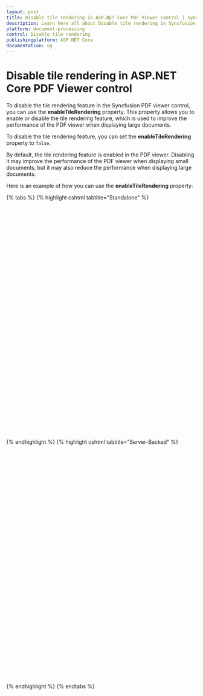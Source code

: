 ```yaml
---
layout: post
title: Disable tile rendering in ASP.NET Core PDF Viewer control | Syncfusion
description: Learn here all about Disable tile rendering in Syncfusion ASP.NET Core PDF Viewer control of Syncfusion Essential JS 2 and more.
platform: document-processing
control: Disable tile rendering
publishingplatform: ASP.NET Core
documentation: ug
---
```


# Disable tile rendering in ASP.NET Core PDF Viewer control

To disable the tile rendering feature in the Syncfusion PDF viewer control, you can use the **enableTileRendering** property. This property allows you to enable or disable the tile rendering feature, which is used to improve the performance of the PDF viewer when displaying large documents.

To disable the tile rendering feature, you can set the **enableTileRendering** property to `false`.

By default, the tile rendering feature is enabled in the PDF viewer. Disabling it may improve the performance of the PDF viewer when displaying small documents, but it may also reduce the performance when displaying large documents.

Here is an example of how you can use the **enableTileRendering** property:

{% tabs %}
{% highlight cshtml tabtitle="Standalone" %}

<div style="width:100%;height:600px">
    <ejs-pdfviewer id="pdfviewer"
                   style="height:600px"
                   documentPath="https://cdn.syncfusion.com/content/pdf/form-filling-document.pdf"
                   resourceUrl="https://cdn.syncfusion.com/ej2/31.1.17/dist/ej2-pdfviewer-lib"
                   tileRenderingSettings="@(new Syncfusion.EJ2.PdfViewer.PdfViewerTileRenderingSettings
                    { EnableTileRendering=false })">
    </ejs-pdfviewer>
</div>

{% endhighlight %}
{% highlight cshtml tabtitle="Server-Backed" %}

<div style="width:100%;height:600px">
    <ejs-pdfviewer id="pdfviewer"
                   style="height:600px"
                   documentPath="https://cdn.syncfusion.com/content/pdf/form-filling-document.pdf"
                   serviceUrl="/api/PdfViewer"
                   tileRenderingSettings="@(new Syncfusion.EJ2.PdfViewer.PdfViewerTileRenderingSettings
                    { EnableTileRendering=false })">
    </ejs-pdfviewer>
</div>

{% endhighlight %}
{% endtabs %}
